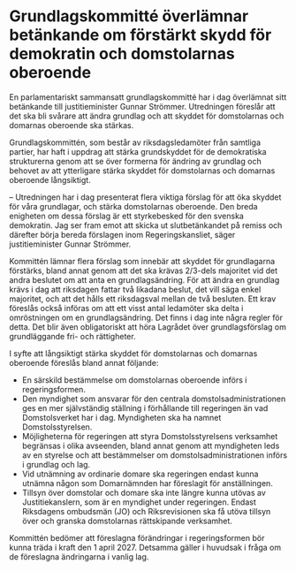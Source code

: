 # Grundlagskommitté överlämnar betänkande om förstärkt skydd för demokratin och domstolarnas oberoende

En parlamentariskt sammansatt grundlagskommitté har i dag överlämnat sitt betänkande till justitieminister Gunnar Strömmer. Utredningen föreslår att det ska bli svårare att ändra grundlag och att skyddet för domstolarnas och domarnas oberoende ska stärkas.

Grundlagskommittén, som består av riksdagsledamöter från samtliga partier, har haft i uppdrag att stärka grundskyddet för de demokratiska strukturerna genom att se över formerna för ändring av grundlag och behovet av att ytterligare stärka skyddet för domstolarnas och domarnas oberoende långsiktigt.

– Utredningen har i dag presenterat flera viktiga förslag för att öka skyddet för våra grundlagar, och stärka domstolarnas oberoende. Den breda enigheten om dessa förslag är ett styrkebesked för den svenska demokratin. Jag ser fram emot att skicka ut slutbetänkandet på remiss och därefter börja bereda förslagen inom Regeringskansliet, säger justitieminister Gunnar Strömmer.

Kommittén lämnar flera förslag som innebär att skyddet för grundlagarna förstärks, bland annat genom att det ska krävas 2/3-dels majoritet vid det andra beslutet om att anta en grundlagsändring. För att ändra en grundlag krävs i dag att riksdagen fattar två likadana beslut, det vill säga enkel majoritet, och att det hålls ett riksdagsval mellan de två besluten. Ett krav föreslås också införas om att ett visst antal ledamöter ska delta i omröstningen om en grundlagsändring. Det finns i dag inte några regler för detta. Det blir även obligatoriskt att höra Lagrådet över grundlagsförslag om grundläggande fri- och rättigheter.

I syfte att långsiktigt stärka skyddet för domstolarnas och domarnas oberoende föreslås bland annat följande:

* En särskild bestämmelse om domstolarnas oberoende införs i regeringsformen.
* Den myndighet som ansvarar för den centrala domstolsadministrationen ges en mer självständig ställning i förhållande till regeringen än vad Domstolsverket har i dag. Myndigheten ska ha namnet Domstolsstyrelsen.
* Möjligheterna för regeringen att styra Domstolsstyrelsens verksamhet begränsas i olika avseenden, bland annat genom att myndigheten leds av en styrelse och att bestämmelser om domstolsadministrationen införs i grundlag och lag.
* Vid utnämning av ordinarie domare ska regeringen endast kunna utnämna någon som Domarnämnden har föreslagit för anställningen.
* Tillsyn över domstolar och domare ska inte längre kunna utövas av Justitiekanslern, som är en myndighet under regeringen. Endast Riksdagens ombudsmän (JO) och Riksrevisionen ska få utöva tillsyn över och granska domstolarnas rättskipande verksamhet.

Kommittén bedömer att föreslagna förändringar i regeringsformen bör kunna träda i kraft den 1 april 2027. Detsamma gäller i huvudsak i fråga om de föreslagna ändringarna i vanlig lag.
